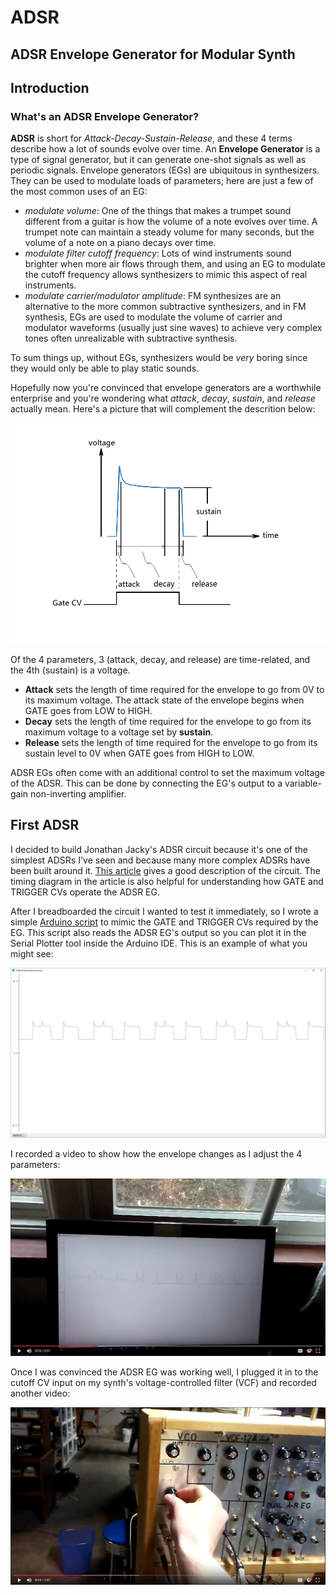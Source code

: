 # ADSR
ADSR Envelope Generator for Modular Synth
---
## Introduction
### What's an ADSR Envelope Generator?
**ADSR** is short for _Attack-Decay-Sustain-Release_, and these 4 terms describe how a lot of sounds evolve over time. An **Envelope Generator** is a type of signal generator, but it can generate one-shot signals as well as periodic signals. Envelope generators (EGs) are ubiquitous in synthesizers. They can be used to modulate loads of parameters; here are just a few of the most common uses of an EG:
* _modulate volume_: One of the things that makes a trumpet sound different from a guitar is how the volume of a note evolves over time. A trumpet note can maintain a steady volume for many seconds, but the volume of a note on a piano decays over time.
* _modulate filter cutoff frequency_: Lots of wind instruments sound brighter when more air flows through them, and using an EG to modulate the cutoff frequency allows synthesizers to mimic this aspect of real instruments.
* _modulate carrier/modulator amplitude_: FM synthesizes are an alternative to the more common subtractive synthesizers, and in FM synthesis, EGs are used to modulate the volume of carrier and modulator waveforms (usually just sine waves) to achieve very complex tones often unrealizable with subtractive synthesis.

To sum things up, without EGs, synthesizers would be _very_ boring since they would only be able to play static sounds.

Hopefully now you're convinced that envelope generators are a worthwhile enterprise and you're wondering what _attack_, _decay_, _sustain_, and _release_ actually mean. Here's a picture that will complement the descrition below:

![adsr_explanation](/images/adsr_explanation.png)

Of the 4 parameters, 3 (attack, decay, and release) are time-related, and the 4th (sustain) is a voltage.
* **Attack** sets the length of time required for the envelope to go from 0V to its maximum voltage. The attack state of the envelope begins when GATE goes from LOW to HIGH.
* **Decay** sets the length of time required for the envelope to go from its maximum voltage to a voltage set by **sustain**.
* **Release** sets the length of time required for the envelope to go from its sustain level to 0V when GATE goes from HIGH to LOW.

ADSR EGs often come with an additional control to set the maximum voltage of the ADSR. This can be done by connecting the EG's output to a variable-gain non-inverting amplifier.

## First ADSR
I decided to build Jonathan Jacky's ADSR circuit because it's one of the simplest ADSRs I've seen and because many more complex ADSRs have been built around it. [This article](http://www.yusynth.net/archives/Electronics/J-Jacky-ADSR-1980.pdf) gives a good description of the circuit. The timing diagram in the article is also helpful for understanding how GATE and TRIGGER CVs operate the ADSR EG.

After I breadboarded the circuit I wanted to test it immediately, so I wrote a simple [Arduino script](/arduino/write_gate_and_trig/write_gate_and_trig.ino) to mimic the GATE and TRIGGER CVs required by the EG. This script also reads the ADSR EG's output so you can plot it in the Serial Plotter tool inside the Arduino IDE. This is an example of what you might see:

![arduinoIDEscreenshot](/images/arduinoIDEscreenshot.JPG)

I recorded a video to show how the envelope changes as I adjust the 4 parameters:

[![serialPlotterVideo](/images/video_links/serialPlotterVideo.JPG)](https://drive.google.com/open?id=0B5OA5X2encENR3VQa1g4UEY4YmM)

Once I was convinced the ADSR EG was working well, I plugged it in to the cutoff CV input on my synth's voltage-controlled filter (VCF) and recorded another video:

[![fakeGateAndTrigVideo](/images/video_links/fakeGateAndTrigVideo.JPG)](https://drive.google.com/open?id=0B5OA5X2encENc3hNTU1CRGI0LWs)
